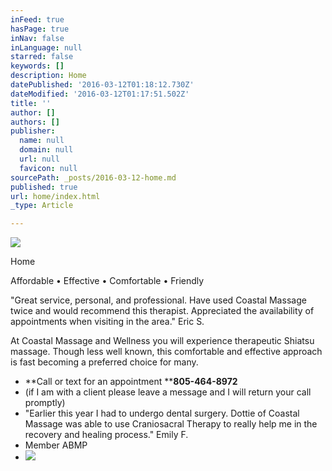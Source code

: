 ```yaml
---
inFeed: true
hasPage: true
inNav: false
inLanguage: null
starred: false
keywords: []
description: Home
datePublished: '2016-03-12T01:18:12.730Z'
dateModified: '2016-03-12T01:17:51.502Z'
title: ''
author: []
authors: []
publisher:
  name: null
  domain: null
  url: null
  favicon: null
sourcePath: _posts/2016-03-12-home.md
published: true
url: home/index.html
_type: Article

---
```

![](https://the-grid-user-content.s3-us-west-2.amazonaws.com/78f8a4b8-5704-4ecc-a8ac-1db4dbe5d56e.png)

Home

Affordable • Effective • Comfortable • Friendly

"Great service, personal, and professional. Have used Coastal Massage twice and would recommend this therapist. Appreciated the availability of appointments when visiting in the area." Eric S.

At Coastal Massage and Wellness you will experience therapeutic Shiatsu massage.  Though less well known, this comfortable and effective approach is fast becoming a preferred choice for many. 

* **Call or text for an appointment ****805-464-8972**
* (if I am with a client please leave a message and I will return your call promptly)
* "Earlier this year I had to undergo dental surgery.  Dottie of Coastal Massage was able to use Craniosacral Therapy to really help me in the recovery and healing process." Emily F.
* Member ABMP
* ![](https://the-grid-user-content.s3-us-west-2.amazonaws.com/fddd3b9d-0e01-4d00-b659-a4cb9d8a2950.jpg)